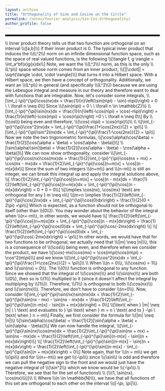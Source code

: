 ```yaml
---
layout: archive
title: "Orthogonality of Sine and Cosine on the Circle"
permalink: /notes/fourier-analysis/Sin-Cos-Orthogonality/
author_profile: false
--- 
```

<hr style="border: 2px solid black;">
\\
Inner product theory tells us that two function are orthogonal on an interval \\([a,b]\\) if their inner product is 0. The typical inner product that induces the \\(L^2\\) norm on an infinite dimensional function space, such as the space of real valued functions, is the following
\\[\langle f, g \rangle = \int_a^bf(x)g(x)dx\\]
Note, we want the \\(L^2\\) norm, as this is the only \\(L^p\\) space whose norm comes from an inner product, 
\\[||\cdot|| = \sqrt{\langle \cdot, \cdot \rangle}\\]
that turns it into a Hilbert space. With a Hilbert space, we then have a concept of orthogonality. Additionally, we want an \\(L^p\\) in general (and specifically \\(L^2\\)) because we are using the Lebesgue integral and measure in our theory and therefore want to deal with functions that are integrable. Now, let's consider some integrals,
\\[\int_{-\pi}^{\pi}\cos(nx)dx = \frac{1}{n}\left(\sin(n\pi) - \sin(-n\pi)\right) = 0 \ \ \forall n \neq 0\\]
Since \\(\sin(n\pi) = 0 \ \ \forall n \in \mathbb{Z}\\)
\\[\int_{-\pi}^{\pi}\sin(nx)dx = \frac{1}{n}\left(-\cos(n\pi) + \cos(-n\pi)\right) = \frac{1}{n}\left(-\cos(n\pi) + \cos(n\pi)\right) =0 \ \ \forall n \neq 0\\]
By \\(\cos\\) being even and therefore, \\(\cos(-n\pi) = \cos(n\pi)\\)\\
\\
\\[\int_{-\pi}^{\pi}\cos^2(nx)dx = \int_{-\pi}^{\pi}\frac{1+\cos(2nx)}{2} = \pi\\]
\\[\int_{-\pi}^{\pi}\sin^2(nx)dx = \int_{-\pi}^{\pi}\frac{1-\cos(2nx)}{2} = \pi\\]
Now we note the two trigonometric formulas,
\\[\cos(\alpha)\cos(\beta) = \frac{1}{2}[\cos(\alpha + \beta) + \cos(\alpha - \beta)]\\]
\\[\sin(\alpha)\sin(\beta) = \frac{1}{2}[\cos(\alpha - \beta) - \cos(\alpha + \beta)]\\]
We can now show orthogonality, consider
\\[\int_{-\pi}^{\pi}\cos(nx)\cos(mx)dx = \frac{1}{2}\int_{-\pi}^{\pi}\cos(nx + mx) + \cos(nx - mx)dx =  \frac{1}{2}\int_{-\pi}^{\pi}\cos[(n+m)x] + \cos[(n - m)x]dx\\]
Since the sum of two integers \\(n+m\\) and \\(n-m\\) is still an integer, we can break this integral up and apply the integral solutions above,
\\[ \frac{1}{2}\int_{-\pi}^{\pi}\cos[(n+m)x] + \cos[(n - m)x]dx =  \frac{1}{2}\left(\int_{-\pi}^{\pi}\cos[(n+m)x]dx + \int_{-\pi}^{\pi}\cos[(n - m)x]dx\right) = 0 + 0 = 0\\]
\\[\implies \cos(nx), \cos(mx) \text{ are orthogonal for any } m \neq n\\]
\\[m=n \implies \frac{1}{2}\left(\int_{-\pi}^{\pi}\cos(2nx)dx + \int_{-\pi}^{\pi}\cos(0)dx\right) = \frac{1}{2}(0 + 2\pi) =\pi\\]
Which is expected, as a function should not be orthogonal to itself (other than \\(0\\)). You may wonder about the behavior of the integral when \\(n=-m\\), in other words, we would have
\\[ \frac{1}{2}\left(\int_{-\pi}^{\pi}\cos[(n+m)x]dx + \int_{-\pi}^{\pi}\cos[(n - m)x]dx\right) =  \frac{1}{2}\left(\int_{-\pi}^{\pi}\cos(0)dx + \int_{-\pi}^{\pi}\cos(-2mx)dx\right) \\]
\\[ \frac{1}{2}\left(\int_{-\pi}^{\pi}\cos(0)dx + \int_{-\pi}^{\pi}\cos(-2mx)dx\right) = \pi\\]
In other words, we would have that for two functions to be orthogonal, we actually need that \\(|m| \neq |n|\\), this is a consequence of \\(\cos\\) being even, and therefore when we consider the product, we have
\\[\cos(-mx)\cos(mx) = \cos(m\pi)\cos(m\pi) = \cos^2(m\pi)\\]
and we know
\\[\int_{-\pi}^{\pi}\cos^2(nx)dx = \int_{-\pi}^{\pi}\frac{1+\cos(2nx)}{2} = \pi\\]\\
\\
When \\(n = 0\\), \\(\cos(nx) = 1\\) and \\(\sin(nx) = 0\\). The \\(0\\) function is orthogonal to any function. Since we showed that the integral of \\(\cos(nx)\\) and \\(\sin(nx)\\) are both \\(0\\), then so is \\(1\\) multiplied to it (since it doesn't affect the integral by multiplying by \\(1\\)). Therefore, \\(1\\) is orthogonal to both \\(\cos(nx)\\) and \\(\sin(nx)\\). Therefore, we don't have to consider \\(n=0\\). Now, consider
\\[\int_{-\pi}^{\pi}\sin(nx)\sin(mx)dx = \frac{1}{2}\int_{-\pi}^{\pi}\sin(nx - mx) - \sin(nx - mx)dx =  \frac{1}{2}\left(\int_{-\pi}^{\pi}\sin[(n-m)x] - \sin[(n + m)x]dx\right) = 0\\]
\\[\text{ when } |m| \neq |n| \ \ \text{ and evaluates to } \pi \text{ when } m = n \ \text{ and to } -\pi \ \text{ when } n =-m\\]
Finally, we first consider the formula for \\(|m| \neq |n|\\)
\\[\sin(\alpha)\cos(\beta) = \frac{1}{2}[\sin(\alpha + \beta) + \sin(\alpha - \beta)]\\]
We can now handle the integral,
\\[\int_{-\pi}^{\pi}\sin(nx)\cos(mx)dx = \frac{1}{2}\int_{-\pi}^{\pi}\sin(nx + mx) + \sin(nx - mx)dx =  \frac{1}{2}\left(\int_{-\pi}^{\pi}\sin[(n-m)x] - \sin[(n + m)x]dx\right)\\]
\\[  \frac{1}{2}\left(\int_{-\pi}^{\pi}\sin[(n-m)x] - \sin[(n + m)x]dx\right)  =   \frac{1}{2}\left(\int_{-\pi}^{\pi}\sin[(n-m)x] - \int_{-\pi}^{\pi}\sin[(n + m)x]dx\right) = 0\\]
Note again, that for \\(n = m\\) we get \\(\pi\\) and for \\(n=-m\\) we get \\(-\pi\\) since \\(\sin\\) is odd and therefore we can pull the negative sign to the front and we would just have the negative integral of \\(\sin^2\\) which we know would be \\(-\pi\\).\\
Therefore, we see that for the set of functions\\
\\
{\\(1, \sin(nx), \cos(nx)\\\)}\\
\\
Where \\(n \in \mathbb{N}\\), we have that all functions of this set are orthogonal to each other on the interval \\([-\pi, \pi]\\).
